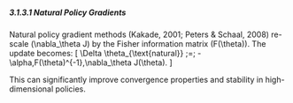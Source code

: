 ##### 3.1.3.1 Natural Policy Gradients

Natural policy gradient methods (Kakade, 2001; Peters & Schaal, 2008) re-scale \(\nabla_\theta J\) by the Fisher information matrix \(F(\theta)\). The update becomes:
\[
\Delta \theta_{\text{natural}} \;=\; -\alpha\,F(\theta)^{-1}\,\nabla_\theta J(\theta).
\]

This can significantly improve convergence properties and stability in high-dimensional policies.
